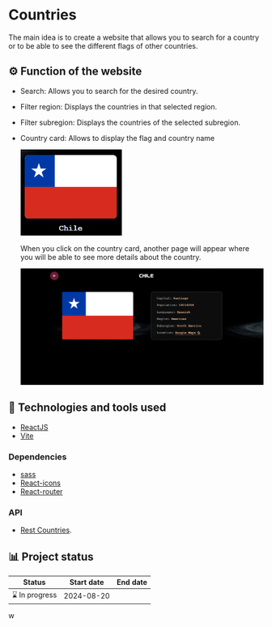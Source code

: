 # Countries

The main idea is to create a website that allows you to search for a country or to be able to see the different flags of other countries.

## ⚙️ Function of the website

- Search: Allows you to search for the desired country.
- Filter region: Displays the countries in that selected region.
- Filter subregion: Displays the countries of the selected subregion.
- Country card: Allows to display the flag and country name

  <img src="./src/assets/country-card.png" alt="Country-card" width="200px" />

  When you click on the country card, another page will appear where you will be able to see more details about the country.

    <img src="./src/assets/country.png" alt="country" width="550px"  />

## 🚀 Technologies and tools used

- [ReactJS](https://es.react.dev/)
- [Vite](https://vitejs.dev/)

### Dependencies

- [sass](https://sass-lang.com/)
- [React-icons](https://www.npmjs.com/package/react-icons)
- [React-router](https://reactrouter.com/en/main)

### API

- [Rest Countries](https://restcountries.com/).

## 📊 Project status

| Status         | Start date | End date |
| -------------- | ---------- | -------- |
| ⌛ In progress | 2024-08-20 |          |

<!-- ## 🌐 Website -->

<!-- <img src="./src/assets/website.png" alt="website" width="900px" /> -->w
